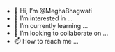 - 👋 Hi, I’m @MeghaBhagwati
- 👀 I’m interested in ...
- 🌱 I’m currently learning ...
- 💞️ I’m looking to collaborate on ...
- 📫 How to reach me ...

<!---
MeghaBhagwati/MeghaBhagwati is a ✨ special ✨ repository because its `README.md` (this file) appears on your GitHub profile.
You can click the Preview link to take a look at your changes.
--->

